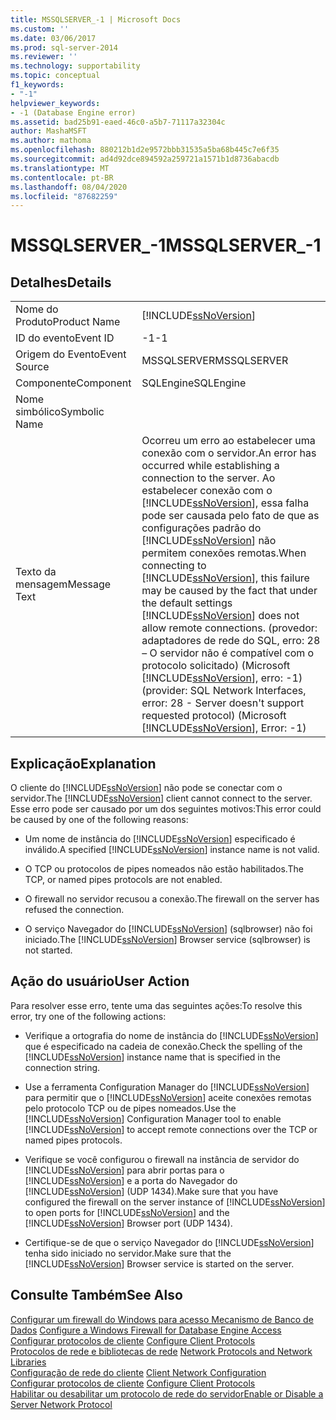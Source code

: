 ```yaml
---
title: MSSQLSERVER_-1 | Microsoft Docs
ms.custom: ''
ms.date: 03/06/2017
ms.prod: sql-server-2014
ms.reviewer: ''
ms.technology: supportability
ms.topic: conceptual
f1_keywords:
- "-1"
helpviewer_keywords:
- -1 (Database Engine error)
ms.assetid: bad25b91-eaed-46c0-a5b7-71117a32304c
author: MashaMSFT
ms.author: mathoma
ms.openlocfilehash: 880212b1d2e9572bbb31535a5ba68b445c7e6f35
ms.sourcegitcommit: ad4d92dce894592a259721a1571b1d8736abacdb
ms.translationtype: MT
ms.contentlocale: pt-BR
ms.lasthandoff: 08/04/2020
ms.locfileid: "87682259"
---
```

# <a name="mssqlserver_-1"></a><span data-ttu-id="c29c9-102">MSSQLSERVER_-1</span><span class="sxs-lookup"><span data-stu-id="c29c9-102">MSSQLSERVER_-1</span></span>
    
## <a name="details"></a><span data-ttu-id="c29c9-103">Detalhes</span><span class="sxs-lookup"><span data-stu-id="c29c9-103">Details</span></span>  
  
|||  
|-|-|  
|<span data-ttu-id="c29c9-104">Nome do Produto</span><span class="sxs-lookup"><span data-stu-id="c29c9-104">Product Name</span></span>|[!INCLUDE[ssNoVersion](../../includes/ssnoversion-md.md)]|  
|<span data-ttu-id="c29c9-105">ID do evento</span><span class="sxs-lookup"><span data-stu-id="c29c9-105">Event ID</span></span>|<span data-ttu-id="c29c9-106">-1</span><span class="sxs-lookup"><span data-stu-id="c29c9-106">-1</span></span>|  
|<span data-ttu-id="c29c9-107">Origem do Evento</span><span class="sxs-lookup"><span data-stu-id="c29c9-107">Event Source</span></span>|<span data-ttu-id="c29c9-108">MSSQLSERVER</span><span class="sxs-lookup"><span data-stu-id="c29c9-108">MSSQLSERVER</span></span>|  
|<span data-ttu-id="c29c9-109">Componente</span><span class="sxs-lookup"><span data-stu-id="c29c9-109">Component</span></span>|<span data-ttu-id="c29c9-110">SQLEngine</span><span class="sxs-lookup"><span data-stu-id="c29c9-110">SQLEngine</span></span>|  
|<span data-ttu-id="c29c9-111">Nome simbólico</span><span class="sxs-lookup"><span data-stu-id="c29c9-111">Symbolic Name</span></span>||  
|<span data-ttu-id="c29c9-112">Texto da mensagem</span><span class="sxs-lookup"><span data-stu-id="c29c9-112">Message Text</span></span>|<span data-ttu-id="c29c9-113">Ocorreu um erro ao estabelecer uma conexão com o servidor.</span><span class="sxs-lookup"><span data-stu-id="c29c9-113">An error has occurred while establishing a connection to the server.</span></span>  <span data-ttu-id="c29c9-114">Ao estabelecer conexão com o [!INCLUDE[ssNoVersion](../../includes/ssnoversion-md.md)], essa falha pode ser causada pelo fato de que as configurações padrão do [!INCLUDE[ssNoVersion](../../includes/ssnoversion-md.md)] não permitem conexões remotas.</span><span class="sxs-lookup"><span data-stu-id="c29c9-114">When connecting to [!INCLUDE[ssNoVersion](../../includes/ssnoversion-md.md)], this failure may be caused by the fact that under the default settings [!INCLUDE[ssNoVersion](../../includes/ssnoversion-md.md)] does not allow remote connections.</span></span> <span data-ttu-id="c29c9-115">(provedor: adaptadores de rede do SQL, erro: 28 – O servidor não é compatível com o protocolo solicitado) (Microsoft [!INCLUDE[ssNoVersion](../../includes/ssnoversion-md.md)], erro: -1)</span><span class="sxs-lookup"><span data-stu-id="c29c9-115">(provider: SQL Network Interfaces, error: 28 - Server doesn't support requested protocol) (Microsoft [!INCLUDE[ssNoVersion](../../includes/ssnoversion-md.md)], Error: -1)</span></span>|  
  
## <a name="explanation"></a><span data-ttu-id="c29c9-116">Explicação</span><span class="sxs-lookup"><span data-stu-id="c29c9-116">Explanation</span></span>  
 <span data-ttu-id="c29c9-117">O cliente do [!INCLUDE[ssNoVersion](../../includes/ssnoversion-md.md)] não pode se conectar com o servidor.</span><span class="sxs-lookup"><span data-stu-id="c29c9-117">The [!INCLUDE[ssNoVersion](../../includes/ssnoversion-md.md)] client cannot connect to the server.</span></span> <span data-ttu-id="c29c9-118">Esse erro pode ser causado por um dos seguintes motivos:</span><span class="sxs-lookup"><span data-stu-id="c29c9-118">This error could be caused by one of the following reasons:</span></span>  
  
-   <span data-ttu-id="c29c9-119">Um nome de instância do [!INCLUDE[ssNoVersion](../../includes/ssnoversion-md.md)] especificado é inválido.</span><span class="sxs-lookup"><span data-stu-id="c29c9-119">A specified [!INCLUDE[ssNoVersion](../../includes/ssnoversion-md.md)] instance name is not valid.</span></span>  
  
-   <span data-ttu-id="c29c9-120">O TCP ou protocolos de pipes nomeados não estão habilitados.</span><span class="sxs-lookup"><span data-stu-id="c29c9-120">The TCP, or named pipes protocols are not enabled.</span></span>  
  
-   <span data-ttu-id="c29c9-121">O firewall no servidor recusou a conexão.</span><span class="sxs-lookup"><span data-stu-id="c29c9-121">The firewall on the server has refused the connection.</span></span>  
  
-   <span data-ttu-id="c29c9-122">O serviço Navegador do [!INCLUDE[ssNoVersion](../../includes/ssnoversion-md.md)] (sqlbrowser) não foi iniciado.</span><span class="sxs-lookup"><span data-stu-id="c29c9-122">The [!INCLUDE[ssNoVersion](../../includes/ssnoversion-md.md)] Browser service (sqlbrowser) is not started.</span></span>  
  
## <a name="user-action"></a><span data-ttu-id="c29c9-123">Ação do usuário</span><span class="sxs-lookup"><span data-stu-id="c29c9-123">User Action</span></span>  
 <span data-ttu-id="c29c9-124">Para resolver esse erro, tente uma das seguintes ações:</span><span class="sxs-lookup"><span data-stu-id="c29c9-124">To resolve this error, try one of the following actions:</span></span>  
  
-   <span data-ttu-id="c29c9-125">Verifique a ortografia do nome de instância do [!INCLUDE[ssNoVersion](../../includes/ssnoversion-md.md)] que é especificado na cadeia de conexão.</span><span class="sxs-lookup"><span data-stu-id="c29c9-125">Check the spelling of the [!INCLUDE[ssNoVersion](../../includes/ssnoversion-md.md)] instance name that is specified in the connection string.</span></span>  
  
-   <span data-ttu-id="c29c9-126">Use a ferramenta Configuration Manager do [!INCLUDE[ssNoVersion](../../includes/ssnoversion-md.md)] para permitir que o [!INCLUDE[ssNoVersion](../../includes/ssnoversion-md.md)] aceite conexões remotas pelo protocolo TCP ou de pipes nomeados.</span><span class="sxs-lookup"><span data-stu-id="c29c9-126">Use the [!INCLUDE[ssNoVersion](../../includes/ssnoversion-md.md)] Configuration Manager tool to enable [!INCLUDE[ssNoVersion](../../includes/ssnoversion-md.md)] to accept remote connections over the TCP or named pipes protocols.</span></span>  
  
-   <span data-ttu-id="c29c9-127">Verifique se você configurou o firewall na instância de servidor do [!INCLUDE[ssNoVersion](../../includes/ssnoversion-md.md)] para abrir portas para o [!INCLUDE[ssNoVersion](../../includes/ssnoversion-md.md)] e a porta do Navegador do [!INCLUDE[ssNoVersion](../../includes/ssnoversion-md.md)] (UDP 1434).</span><span class="sxs-lookup"><span data-stu-id="c29c9-127">Make sure that you have configured the firewall on the server instance of [!INCLUDE[ssNoVersion](../../includes/ssnoversion-md.md)] to open ports for [!INCLUDE[ssNoVersion](../../includes/ssnoversion-md.md)] and the [!INCLUDE[ssNoVersion](../../includes/ssnoversion-md.md)] Browser port (UDP 1434).</span></span>  
  
-   <span data-ttu-id="c29c9-128">Certifique-se de que o serviço Navegador do [!INCLUDE[ssNoVersion](../../includes/ssnoversion-md.md)] tenha sido iniciado no servidor.</span><span class="sxs-lookup"><span data-stu-id="c29c9-128">Make sure that the [!INCLUDE[ssNoVersion](../../includes/ssnoversion-md.md)] Browser service is started on the server.</span></span>  
  
## <a name="see-also"></a><span data-ttu-id="c29c9-129">Consulte Também</span><span class="sxs-lookup"><span data-stu-id="c29c9-129">See Also</span></span>  
 <span data-ttu-id="c29c9-130">[Configurar um firewall do Windows para acesso Mecanismo de Banco de Dados](../../database-engine/configure-windows/configure-a-windows-firewall-for-database-engine-access.md) </span><span class="sxs-lookup"><span data-stu-id="c29c9-130">[Configure a Windows Firewall for Database Engine Access](../../database-engine/configure-windows/configure-a-windows-firewall-for-database-engine-access.md) </span></span>  
 <span data-ttu-id="c29c9-131">[Configurar protocolos de cliente](../../database-engine/configure-windows/configure-client-protocols.md) </span><span class="sxs-lookup"><span data-stu-id="c29c9-131">[Configure Client Protocols](../../database-engine/configure-windows/configure-client-protocols.md) </span></span>  
 <span data-ttu-id="c29c9-132">[Protocolos de rede e bibliotecas de rede](../../sql-server/install/network-protocols-and-network-libraries.md) </span><span class="sxs-lookup"><span data-stu-id="c29c9-132">[Network Protocols and Network Libraries](../../sql-server/install/network-protocols-and-network-libraries.md) </span></span>  
 <span data-ttu-id="c29c9-133">[Configuração de rede do cliente](../../database-engine/configure-windows/client-network-configuration.md) </span><span class="sxs-lookup"><span data-stu-id="c29c9-133">[Client Network Configuration](../../database-engine/configure-windows/client-network-configuration.md) </span></span>  
 <span data-ttu-id="c29c9-134">[Configurar protocolos de cliente](../../database-engine/configure-windows/configure-client-protocols.md) </span><span class="sxs-lookup"><span data-stu-id="c29c9-134">[Configure Client Protocols](../../database-engine/configure-windows/configure-client-protocols.md) </span></span>  
 [<span data-ttu-id="c29c9-135">Habilitar ou desabilitar um protocolo de rede do servidor</span><span class="sxs-lookup"><span data-stu-id="c29c9-135">Enable or Disable a Server Network Protocol</span></span>](../../database-engine/configure-windows/enable-or-disable-a-server-network-protocol.md)  
  
  
